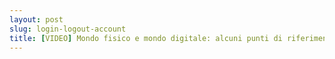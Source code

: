 ```yaml
---
layout: post
slug: login-logout-account
title: [VIDEO] Mondo fisico e mondo digitale: alcuni punti di riferimento
---
```





